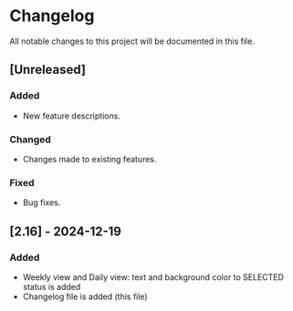 # Changelog
All notable changes to this project will be documented in this file.

## [Unreleased]
### Added
- New feature descriptions.
### Changed
- Changes made to existing features.
### Fixed
- Bug fixes.


## [2.16] - 2024-12-19
### Added
- Weekly view and Daily view: text and background color to SELECTED status is added
- Changelog file is added (this file)